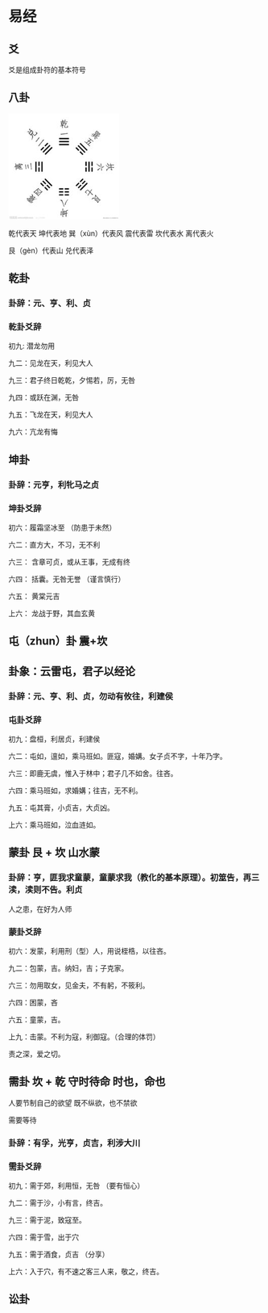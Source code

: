 # 易经

## 爻

爻是组成卦符的基本符号

## 八卦

![八卦](image/八卦.jpg)

乾代表天
坤代表地
巽（xùn）代表风
震代表雷
坎代表水
离代表火

艮（gèn）代表山
兑代表泽

## 乾卦

### 卦辞：元、亨、利、贞

### 乾卦爻辞

初九: 潜龙勿用

九二：见龙在天，利见大人

九三：君子终日乾乾，夕惕若，厉，无咎

九四：或跃在渊，无咎

九五：飞龙在天，利见大人

九六：亢龙有悔

## 坤卦

### 卦辞：元亨，利牝马之贞

### 坤卦爻辞

初六：履霜坚冰至  （防患于未然）

六二：直方大，不习，无不利

六三： 含章可贞，或从王事，无成有终

六四： 括囊。无咎无誉 （谨言慎行）

六五： 黄棠元吉

上六： 龙战于野，其血玄黄

## 屯（zhun）卦  震+坎

## 卦象：云雷屯，君子以经论

### 卦辞：元、亨、利、贞，勿动有攸往，利建侯

### 屯卦爻辞

初九：盘桓，利居贞，利建侯

六二：屯如，邅如，乘马班如。匪寇，婚媾。女子贞不字，十年乃字。

六三：即鹿无虞，惟入于林中；君子几不如舍。往吝。

六四：乘马班如，求婚媾；往吉，无不利。

九五：屯其膏，小贞吉，大贞凶。

上六：乘马班如，泣血涟如。

## 蒙卦 艮 + 坎 山水蒙

### 卦辞：亨，匪我求童蒙，童蒙求我（教化的基本原理）。初筮告，再三渎，渎则不告。利贞

人之患，在好为人师

### 蒙卦爻辞

初六：发蒙，利用刑（型）人，用说桎梏，以往吝。

九二：包蒙，吉。纳妇，吉；子克家。

六三：勿用取女，见金夫，不有躬，不筱利。

六四：困蒙，吝

六五：童蒙，吉。

上九：击蒙。不利为寇，利御寇。（合理的体罚）

责之深，爱之切。

## 需卦 坎 + 乾  守时待命   时也，命也

人要节制自己的欲望 既不纵欲，也不禁欲

需要等待

### 卦辞：有孚，光亨，贞吉，利涉大川

### 需卦爻辞

初九：需于郊，利用恒，无咎  （要有恒心）

九二：需于沙，小有言，终吉。

九三：需于泥，致寇至。

六四：需于雪，出于穴

九五：需于酒食，贞吉  （分享）

上六：入于穴，有不速之客三人来，敬之，终吉。

## 讼卦
